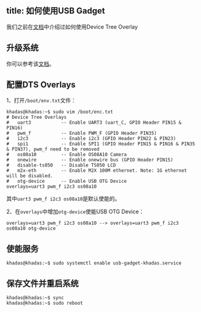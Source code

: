 title: 如何使用USB Gadget
---

我们之前在[文档](/zh-cn/vim3/HowToUseDeviceTreeOverlay.html)中介绍过如何使用Device Tree Overlay

## 升级系统

你可以参考该[文档](/zh-cn/vim3/HowToUpgradeTheSystem.html)。

## 配置DTS Overlays

1、打开`/boot/env.txt`文件：

```shell
khadas@khadas:~$ sudo vim /boot/enc.txt
# Device Tree Overlays
#   uart3           -- Enable UART3 (uart_C, GPIO Header PIN15 & PIN16)
#   pwm_f           -- Enable PWM_F (GPIO Header PIN35)
#   i2c3            -- Enable i2c3 (GPIO Header PIN22 & PIN23)
#   spi1            -- Enable SPI1 (GPIO Header PIN15 & PIN16 & PIN35 & PIN37), pwm_f need to be removed
#   os08a10         -- Enable OS08A10 Camera
#   onewire         -- Enable onewire bus (GPIO Header PIN15)
#   disable-ts050   -- Disable TS050 LCD
#   m2x-eth         -- Enable M2X 100M ethernet. Note: 1G ethernet will be disabled.
#   otg-device      -- Enable USB OTG Device
overlays=uart3 pwm_f i2c3 os08a10
```

其中`uart3 pwm_f i2c3 os08a10`是默认使能的。

2、在`overlays`中增加`otg-device`使能USB OTG Device：

```shell
overlays=uart3 pwm_f i2c3 os08a10 --> overlays=uart3 pwm_f i2c3 os08a10 otg-device
```

## 使能服务

```shell
khadas@khadas:~$ sudo systemctl enable usb-gadget-khadas.service
```

## 保存文件并重启系统

```shell
khadas@khadas:~$ sync
khadas@khadas:~$ sudo reboot
```


